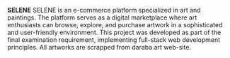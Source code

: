 **SELENE**
SELENE is an e-commerce platform specialized in art and paintings. The platform serves as a digital marketplace where art enthusiasts can browse, explore, and purchase artwork in a sophisticated and user-friendly environment. This project was developed as part of the final examination requirement, implementing full-stack web development principles. All artworks are scrapped from daraba.art web-site.

